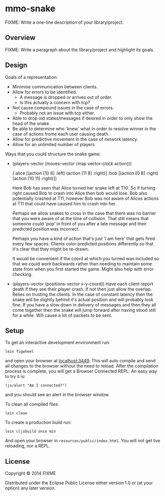# mmo-snake

FIXME: Write a one-line description of your library/project.

## Overview

FIXME: Write a paragraph about the library/project and highlight its goals.

## Design

Goals of a representation:
- Minimise communication between clients.
- Allow for errors to be identified.
  - A message is dropped or arrives out of order.
  - Is this actually a concern with tcp?
- Not cause compound issues in the case of errors.
  - Probably not an issue with tcp either.
- Able to drop old states/messages if desired in order to only show the head of
  the snake.
- Be able to determine who 'knew' what in order to resolve winner in the case
  of actions frome each user causing death.
- Allow for predictive movement in the case of network latency.
- Allow for an unlimited number of players

Ways that you could structure the snake game:
- (players-vector (moves-vector (map vector-clock action)))

    {:alice [(action [10 8] :left) (action [11 8] :right)]
     :bob   [(action [0 8] :right) (action [10 11] :right)]}

  Here Bob has seen that Alice turned her snake left at T10. So if turning
  right caused Bob to crash into Alice then bob would lose. Bob also
  potentially crashed at T11, however Bob was not aware of Alices actions at
  T11 that could have caused him to crash into her.

  Perhaps we allow snakes to cross in the case that there was no barrier that
  you were aware of at the time of collision. That still means that someone
  could 'pop' in front of you after a late message and their predicted position
  was incorrect.

  Perhaps you have a kind of action that's just 'I am here' that gets fired
  every few spaces. Clients color predicted positions differently so that it's
  clear that they might be re-drawn.

  It would be convenient if the coord at which you turned was included so that
  we could work backwards rather than needing to maintain some state from when
  you first started the game. Might also help with error checking.
- (players-vector (positions-vector x-y-coord))
  Have each client report death if they see their player crash. If not then
  just allow the overlap. Relies on trusting the clients. In the case of
  constant latency then the snake will be slightly behind it's actual position
  and will probably look fine. If you have a slow down in delivery of messages
  and then they all come together then the snake will jump forward after having
  stood still for a while. Will cause a lot of packets to be sent.

## Setup

To get an interactive development environment run:

    lein figwheel

and open your browser at [localhost:3449](http://localhost:3449/).
This will auto compile and send all changes to the browser without the
need to reload. After the compilation process is complete, you will
get a Browser Connected REPL. An easy way to try it is:

    (js/alert "Am I connected?")

and you should see an alert in the browser window.

To clean all compiled files:

    lein clean

To create a production build run:

    lein cljsbuild once min

And open your browser in `resources/public/index.html`. You will not
get live reloading, nor a REPL. 

## License

Copyright © 2014 FIXME

Distributed under the Eclipse Public License either version 1.0 or (at your option) any later version.

